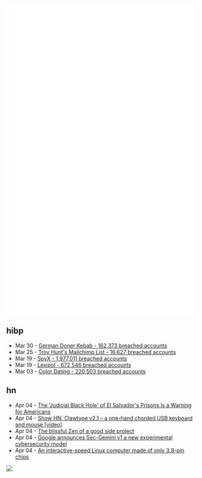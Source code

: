 ![Metrics](https://raw.githubusercontent.com/phixion/phixion/master/metrics.svg)

## hibp

<!--
for https://github.com/phixion/phixion/blob/main/.github/workflows/feeds.yml
-->
<!--START_SECTION:haveibeenpwnd-->
- Mar 30 - [German Doner Kebab - 162,373 breached accounts](https://haveibeenpwned.com/PwnedWebsites#GermanDonerKebab)
- Mar 25 - [Troy Hunt's Mailchimp List - 16,627 breached accounts](https://haveibeenpwned.com/PwnedWebsites#TroyHuntMailchimpList)
- Mar 19 - [SpyX - 1,977,011 breached accounts](https://haveibeenpwned.com/PwnedWebsites#SpyX)
- Mar 19 - [Lexipol - 672,546 breached accounts](https://haveibeenpwned.com/PwnedWebsites#Lexipol)
- Mar 03 - [Color Dating - 220,503 breached accounts](https://haveibeenpwned.com/PwnedWebsites#ColorDating)
<!--END_SECTION:haveibeenpwnd-->

## hn

<!--
for https://github.com/phixion/phixion/blob/main/.github/workflows/feeds.yml
-->
<!--START_SECTION:hn-->
- Apr 04 - [The 'Judicial Black Hole' of El Salvador's Prisons Is a Warning for Americans](https://www.rollingstone.com/politics/politics-features/el-salvador-prisons-warning-americans-trump-1235309721/)
- Apr 04 - [Show HN: Clawtype v2.1 – a one-hand chorded USB keyboard and mouse [video]](https://www.youtube.com/watch?v=N2PSiOl-auM)
- Apr 04 - [The blissful Zen of a good side project](https://joshcollinsworth.com/blog/the-blissful-zen-of-a-good-side-project)
- Apr 04 - [Google announces Sec-Gemini v1 a new experimental cybersecurity model](https://security.googleblog.com/2025/04/google-launches-sec-gemini-v1-new.html)
- Apr 04 - [An interactive-speed Linux computer made of only 3 8-pin chips](https://dmitry.gr/?r=05.Projects&proj=36.%208pinLinux)
<!--END_SECTION:hn-->

<!--
for https://yhype.me
-->
![](https://hit.yhype.me/github/profile?user_id=13013670)

